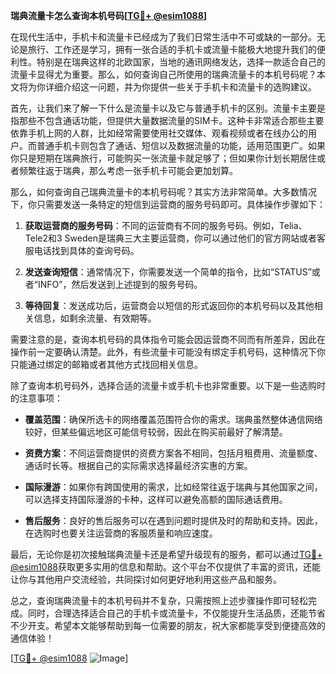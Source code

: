 **瑞典流量卡怎么查询本机号码[[TG💪+ @esim1088](https://t.me/s/esim1088)]**

在现代生活中，手机卡和流量卡已经成为了我们日常生活中不可或缺的一部分。无论是旅行、工作还是学习，拥有一张合适的手机卡或流量卡能极大地提升我们的便利性。特别是在瑞典这样的北欧国家，当地的通讯网络发达，选择一款适合自己的流量卡显得尤为重要。那么，如何查询自己所使用的瑞典流量卡的本机号码呢？本文将为你详细介绍这一问题，并为你提供一些关于手机卡和流量卡的选购建议。

首先，让我们来了解一下什么是流量卡以及它与普通手机卡的区别。流量卡主要是指那些不包含通话功能，但提供大量数据流量的SIM卡。这种卡非常适合那些主要依靠手机上网的人群，比如经常需要使用社交媒体、观看视频或者在线办公的用户。而普通手机卡则包含了通话、短信以及数据流量的功能，适用范围更广。如果你只是短期在瑞典旅行，可能购买一张流量卡就足够了；但如果你计划长期居住或者频繁往返于瑞典，那么考虑一张手机卡可能会更加划算。

那么，如何查询自己瑞典流量卡的本机号码呢？其实方法非常简单。大多数情况下，你只需要发送一条特定的短信到运营商的服务号码即可。具体操作步骤如下：

1. **获取运营商的服务号码**：不同的运营商有不同的服务号码。例如，Telia、Tele2和3 Sweden是瑞典三大主要运营商，你可以通过他们的官方网站或者客服电话找到具体的查询号码。
   
2. **发送查询短信**：通常情况下，你需要发送一个简单的指令，比如“STATUS”或者“INFO”，然后发送到上述提到的服务号码。

3. **等待回复**：发送成功后，运营商会以短信的形式返回你的本机号码以及其他相关信息，如剩余流量、有效期等。

需要注意的是，查询本机号码的具体指令可能会因运营商不同而有所差异，因此在操作前一定要确认清楚。此外，有些流量卡可能没有绑定手机号码，这种情况下你只能通过绑定的邮箱或者其他方式找回相关信息。

除了查询本机号码外，选择合适的流量卡或手机卡也非常重要。以下是一些选购时的注意事项：

- **覆盖范围**：确保所选卡的网络覆盖范围符合你的需求。瑞典虽然整体通信网络较好，但某些偏远地区可能信号较弱，因此在购买前最好了解清楚。
  
- **资费方案**：不同运营商提供的资费方案各不相同，包括月租费用、流量额度、通话时长等。根据自己的实际需求选择最经济实惠的方案。

- **国际漫游**：如果你有跨国使用的需求，比如经常往返于瑞典与其他国家之间，可以选择支持国际漫游的卡种，这样可以避免高额的国际通话费用。

- **售后服务**：良好的售后服务可以在遇到问题时提供及时的帮助和支持。因此，在选购时也要关注运营商的客服质量和响应速度。

最后，无论你是初次接触瑞典流量卡还是希望升级现有的服务，都可以通过[TG💪+ @esim1088](https://t.me/s/esim1088)获取更多实用的信息和帮助。这个平台不仅提供了丰富的资讯，还能让你与其他用户交流经验，共同探讨如何更好地利用这些产品和服务。

总之，查询瑞典流量卡的本机号码并不复杂，只需按照上述步骤操作即可轻松完成。同时，合理选择适合自己的手机卡或流量卡，不仅能提升生活品质，还能节省不少开支。希望本文能够帮助到每一位需要的朋友，祝大家都能享受到便捷高效的通信体验！

[[TG💪+ @esim1088](https://t.me/s/esim1088) ![Image](https://i.postimg.cc/4NQfJmqS/Snipaste-2025-05-13-00-14-12.png)]